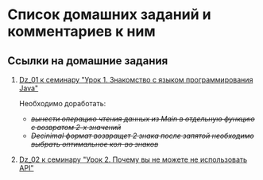 # Список домашних заданий и комментариев к ним
## Ссылки на домашние задания
1. [Dz_01 к семинару "Урок 1. Знакомство с языком программирования Java"](https://github.com/arhangel2i/Java_HomeWork/blob/master/Dz_01/dz_01.java)
    
    Необходимо доработать: 
    - ~~*вынести операцию чтения данных из Main в отдельную функцию с возвратом 2-х значений*~~
    - ~~*Decinimal формат возвращет 2 знака после запятой необходимо выбрать оптимальное кол-во знаков*~~

2. [Dz_02 к семинару "Урок 2. Почему вы не можете не использовать API"](https://github.com/arhangel2i/Java_HomeWork/blob/master/Dz_02/dz_02.java)
